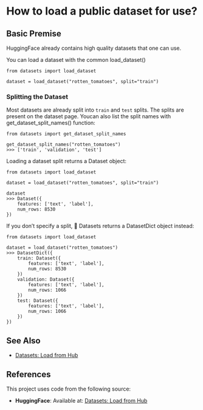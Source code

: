 # How to load a public dataset for use?

## Basic Premise
HuggingFace already contains high quality datasets that one can use. 

You can load a dataset with the common load_dataset()
```
from datasets import load_dataset

dataset = load_dataset("rotten_tomatoes", split="train")
```

### Splitting the Dataset
Most datasets are already split into `train` and `test` splits. The splits are present on the dataset page. Youcan also list the split names with get_dataset_split_names() function:
```
from datasets import get_dataset_split_names

get_dataset_split_names("rotten_tomatoes")
>>> ['train', 'validation', 'test']
```

Loading a dataset split returns a Dataset object:
```
from datasets import load_dataset

dataset = load_dataset("rotten_tomatoes", split="train")

dataset
>>> Dataset({
    features: ['text', 'label'],
    num_rows: 8530
})
```

If you don’t specify a split, 🤗 Datasets returns a DatasetDict object instead:
```
from datasets import load_dataset

dataset = load_dataset("rotten_tomatoes")
>>> DatasetDict({
    train: Dataset({
        features: ['text', 'label'],
        num_rows: 8530
    })
    validation: Dataset({
        features: ['text', 'label'],
        num_rows: 1066
    })
    test: Dataset({
        features: ['text', 'label'],
        num_rows: 1066
    })
})
```


## See Also
- [Datasets: Load from Hub](https://huggingface.co/docs/datasets/en/load_hub)

## References

This project uses code from the following source:
- **HuggingFace**: Available at: [Datasets: Load from Hub](https://huggingface.co/docs/datasets/en/load_hub)